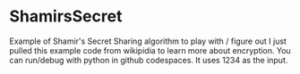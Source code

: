 # ShamirsSecret
Example of Shamir's Secret Sharing algorithm to play with / figure out
I just pulled this example code from wikipidia to learn more about encryption.
You can run/debug with python in github codespaces. It uses 1234 as the input.
